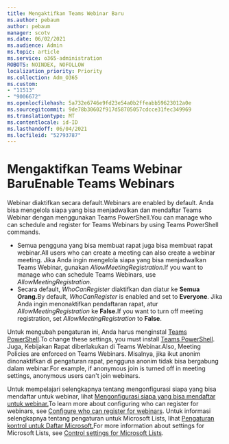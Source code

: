 ```yaml
---
title: Mengaktifkan Teams Webinar Baru
ms.author: pebaum
author: pebaum
manager: scotv
ms.date: 06/02/2021
ms.audience: Admin
ms.topic: article
ms.service: o365-administration
ROBOTS: NOINDEX, NOFOLLOW
localization_priority: Priority
ms.collection: Adm_O365
ms.custom:
- "11513"
- "9006672"
ms.openlocfilehash: 5a732e6746e9fd23e54a0b2ffeabb59623012a0e
ms.sourcegitcommit: 9de78b30602f917d58705057cdcce31fec349969
ms.translationtype: MT
ms.contentlocale: id-ID
ms.lasthandoff: 06/04/2021
ms.locfileid: "52793787"
---
```

# <a name="enable-teams-webinars"></a><span data-ttu-id="8b3e4-102">Mengaktifkan Teams Webinar Baru</span><span class="sxs-lookup"><span data-stu-id="8b3e4-102">Enable Teams Webinars</span></span>

<span data-ttu-id="8b3e4-103">Webinar diaktifkan secara default.</span><span class="sxs-lookup"><span data-stu-id="8b3e4-103">Webinars are enabled by default.</span></span> <span data-ttu-id="8b3e4-104">Anda bisa mengelola siapa yang bisa menjadwalkan dan mendaftar Teams Webinar dengan menggunakan Teams PowerShell.</span><span class="sxs-lookup"><span data-stu-id="8b3e4-104">You can manage who can schedule and register for Teams Webinars by using Teams PowerShell commands.</span></span>

- <span data-ttu-id="8b3e4-105">Semua pengguna yang bisa membuat rapat juga bisa membuat rapat webinar.</span><span class="sxs-lookup"><span data-stu-id="8b3e4-105">All users who can create a meeting can also create a webinar meeting.</span></span> <span data-ttu-id="8b3e4-106">Jika Anda ingin mengelola siapa yang bisa menjadwalkan Teams Webinar, gunakan *AllowMeetingRegistration.*</span><span class="sxs-lookup"><span data-stu-id="8b3e4-106">If you want to manage who can schedule Teams Webinars, use *AllowMeetingRegistration*.</span></span> 
- <span data-ttu-id="8b3e4-107">Secara default, *WhoCanRegister* diaktifkan dan diatur ke **Semua Orang.**</span><span class="sxs-lookup"><span data-stu-id="8b3e4-107">By default, *WhoCanRegister* is enabled and set to **Everyone**.</span></span> <span data-ttu-id="8b3e4-108">Jika Anda ingin menonaktifkan pendaftaran rapat, atur *AllowMeetingRegistration* ke **False.**</span><span class="sxs-lookup"><span data-stu-id="8b3e4-108">If you want to turn off meeting registration, set *AllowMeetingRegistration* to **False**.</span></span>

<span data-ttu-id="8b3e4-109">Untuk mengubah pengaturan ini, Anda harus menginstal [Teams PowerShell](/microsoftteams/teams-powershell-install).</span><span class="sxs-lookup"><span data-stu-id="8b3e4-109">To change these settings, you must install [Teams PowerShell](/microsoftteams/teams-powershell-install).</span></span> <span data-ttu-id="8b3e4-110">Juga, Kebijakan Rapat diberlakukan di Teams Webinar.</span><span class="sxs-lookup"><span data-stu-id="8b3e4-110">Also, Meeting Policies are enforced on Teams Webinars.</span></span> <span data-ttu-id="8b3e4-111">Misalnya, jika ikut anonim dinonaktifkan di pengaturan rapat, pengguna anonim tidak bisa bergabung dalam webinar.</span><span class="sxs-lookup"><span data-stu-id="8b3e4-111">For example, if anonymous join is turned off in meeting settings, anonymous users can't join webinars.</span></span>

<span data-ttu-id="8b3e4-112">Untuk mempelajari selengkapnya tentang mengonfigurasi siapa yang bisa mendaftar untuk webinar, lihat [Mengonfigurasi siapa yang bisa mendaftar untuk webinar.](/microsoftteams/set-up-webinars?source=docs#configure-who-can-register-for-webinars)</span><span class="sxs-lookup"><span data-stu-id="8b3e4-112">To learn more about configuring who can register for webinars, see [Configure who can register for webinars](/microsoftteams/set-up-webinars?source=docs#configure-who-can-register-for-webinars).</span></span> <span data-ttu-id="8b3e4-113">Untuk informasi selengkapnya tentang pengaturan untuk Microsoft Lists, lihat [Pengaturan kontrol untuk Daftar Microsoft.](/sharepoint/control-lists)</span><span class="sxs-lookup"><span data-stu-id="8b3e4-113">For more information about settings for Microsoft Lists, see [Control settings for Microsoft Lists](/sharepoint/control-lists).</span></span>